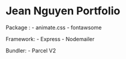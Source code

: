 # Jean Nguyen Portfolio

Package : - animate.css
          - fontawsome
      
Framework: - Express
           - Nodemailer
          
Bundler: - Parcel V2
         
